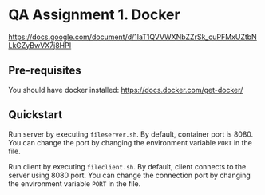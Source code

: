 #  QA Assignment 1. Docker

https://docs.google.com/document/d/1laT1QVVWXNbZZrSk_cuPFMxUZtbNLkGZyBwVX7j8HPI

## Pre-requisites

You should have docker installed: https://docs.docker.com/get-docker/

## Quickstart

Run server by executing `fileserver.sh`. By default, container port is 8080. 
You can change the port by changing the environment variable `PORT` in the file. 

Run client by executing `fileclient.sh`. By default, client connects to the server using 8080 port.
You can change the connection port by changing the environment variable `PORT` in the file.